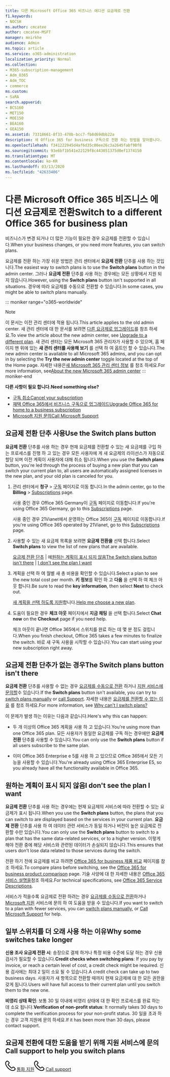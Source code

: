 ```yaml
---
title: 다른 Microsoft Office 365 비즈니스 에디션 요금제로 전환
f1.keywords:
- NOCSH
ms.author: cmcatee
author: cmcatee-MSFT
manager: mnirkhe
audience: Admin
ms.topic: article
ms.service: o365-administration
localization_priority: Normal
ms.collection:
- M365-subscription-management
- Adm_O365
- Adm_TOC
- commerce
ms.custom:
- SaRA
search.appverid:
- BCS160
- MET150
- MOE150
- BEA160
- GEA150
ms.assetid: 73318661-8f33-478b-bcc7-fb8d69dbb22a
description: 새 Office 365 for business 구독으로 전환 하는 방법을 알아봅니다.
ms.openlocfilehash: f341222945d4af6d35c00ee26c3a2645fabf98f8
ms.sourcegitcommit: 93e6bf1b541e22129f8c443051375d0ef1374150
ms.translationtype: MT
ms.contentlocale: ko-KR
ms.lasthandoff: 03/13/2020
ms.locfileid: "42633406"
---
```

# <a name="switch-to-a-different-office-365-for-business-plan"></a><span data-ttu-id="e38d2-103">다른 Microsoft Office 365 비즈니스 에디션 요금제로 전환</span><span class="sxs-lookup"><span data-stu-id="e38d2-103">Switch to a different Office 365 for business plan</span></span>

<span data-ttu-id="e38d2-104">비즈니스가 변경 되거나 더 많은 기능이 필요한 경우 요금제를 전환할 수 있습니다.</span><span class="sxs-lookup"><span data-stu-id="e38d2-104">When your business changes, or you need more features, you can switch plans.</span></span>  

<span data-ttu-id="e38d2-105">요금제를 전환 하는 가장 쉬운 방법은 관리 센터에서 **요금제 전환** 단추를 사용 하는 것입니다.</span><span class="sxs-lookup"><span data-stu-id="e38d2-105">The easiest way to switch plans is to use the **Switch plans** button in the admin center.</span></span> <span data-ttu-id="e38d2-106">그러나 **요금제 전환** 단추를 사용 하는 경우에는 모든 상황에서 지원 되지 않습니다.</span><span class="sxs-lookup"><span data-stu-id="e38d2-106">However, using the **Switch plans** button isn't supported in all situations.</span></span> <span data-ttu-id="e38d2-107">경우에 따라 요금제를 수동으로 전환할 수 있습니다.</span><span class="sxs-lookup"><span data-stu-id="e38d2-107">In some cases, you might be able to switch plans manually.</span></span>

::: moniker range="o365-worldwide"
> [!NOTE]
> <span data-ttu-id="e38d2-108">이 문서는 이전 관리 센터에 적용 됩니다.</span><span class="sxs-lookup"><span data-stu-id="e38d2-108">This article applies to the old admin center.</span></span> <span data-ttu-id="e38d2-109">새 관리 센터에 대 한 문서를 보려면 [다른 요금제로 업그레이드](upgrade-to-different-plan.md)를 참조 하세요.</span><span class="sxs-lookup"><span data-stu-id="e38d2-109">To view the article about the new admin center, see [Upgrade to a different plan](upgrade-to-different-plan.md).</span></span> <span data-ttu-id="e38d2-110">새 관리 센터는 모든 Microsoft 365 관리자가 사용할 수 있으며, 홈 페이지 맨 위에 있는 **새 관리 센터를 사용해 보기** 를 선택 하 여 옵트인 할 수 있습니다.</span><span class="sxs-lookup"><span data-stu-id="e38d2-110">The new admin center is available to all Microsoft 365 admins, and you can opt in by selecting the **Try the new admin center** toggle located at the top of the Home page.</span></span> <span data-ttu-id="e38d2-111">자세한 내용은[새 Microsoft 365 관리 센터 정보](../../admin/microsoft-365-admin-center-preview.md) 를 참조 하세요.</span><span class="sxs-lookup"><span data-stu-id="e38d2-111">For more information, see[About the new Microsoft 365 admin center](../../admin/microsoft-365-admin-center-preview.md)</span></span> 
::: moniker-end

<span data-ttu-id="e38d2-112">**다른 사항이 필요 합니다.**</span><span class="sxs-lookup"><span data-stu-id="e38d2-112">**Need something else?**</span></span>
- [<span data-ttu-id="e38d2-113">구독 취소</span><span class="sxs-lookup"><span data-stu-id="e38d2-113">Cancel your subscription</span></span>](cancel-your-subscription.md)
- [<span data-ttu-id="e38d2-114">재택 Office 365에서 비즈니스 구독으로 업그레이드</span><span class="sxs-lookup"><span data-stu-id="e38d2-114">Upgrade Office 365 for home to a business subscription</span></span>](https://support.office.com/article/9322ffb8-a35d-4407-8ebe-ed6ea0859b9f.aspx)
- [<span data-ttu-id="e38d2-115">Microsoft 지원 문의</span><span class="sxs-lookup"><span data-stu-id="e38d2-115">Call Microsoft Support</span></span>](../../admin/contact-support-for-business-products.md)

## <a name="use-the-switch-plans-button"></a><span data-ttu-id="e38d2-116">요금제 전환 단추 사용</span><span class="sxs-lookup"><span data-stu-id="e38d2-116">Use the Switch plans button</span></span>

<span data-ttu-id="e38d2-117">**요금제 전환** 단추를 사용 하는 경우 현재 요금제를 전환할 수 있는 새 요금제를 구입 하는 프로세스를 진행 하 고 있는 경우 모든 사용자에 게 새 요금제의 라이선스가 자동으로 할당 되며 이전 계획이 사용자에 대해 취소 됩니다.</span><span class="sxs-lookup"><span data-stu-id="e38d2-117">When you use the **Switch plans** button, you're led through the process of buying a new plan that you can switch your current plan to, all users are automatically assigned licenses in the new plan, and your old plan is canceled for you.</span></span> 
  
1. <span data-ttu-id="e38d2-118">관리 센터에서 **청구** \> <a href="https://go.microsoft.com/fwlink/p/?linkid=842054" target="_blank">구독</a> 페이지로 이동 합니다.</span><span class="sxs-lookup"><span data-stu-id="e38d2-118">In the admin center, go to the **Billing** \> <a href="https://go.microsoft.com/fwlink/p/?linkid=842054" target="_blank">Subscriptions</a> page.</span></span>

    <span data-ttu-id="e38d2-119">사용 중인 경우 Office 365 Germany이 <a href="https://go.microsoft.com/fwlink/p/?linkid=847745" target="_blank">구독</a> 페이지로 이동합니다.</span><span class="sxs-lookup"><span data-stu-id="e38d2-119">If you're using Office 365 Germany, go to this <a href="https://go.microsoft.com/fwlink/p/?linkid=847745" target="_blank">Subscriptions</a> page.</span></span>

    <span data-ttu-id="e38d2-120">사용 중인 경우 21Vianet에서 운영하는 Office 365이 <a href="https://go.microsoft.com/fwlink/p/?linkid=850626" target="_blank">구독</a> 페이지로 이동합니다.</span><span class="sxs-lookup"><span data-stu-id="e38d2-120">If you're using Office 365 operated by 21Vianet, go to this <a href="https://go.microsoft.com/fwlink/p/?linkid=850626" target="_blank">Subscriptions</a> page.</span></span>

2. <span data-ttu-id="e38d2-121">사용할 수 있는 새 요금제 목록을 보려면 **요금제 전환을** 선택 합니다.</span><span class="sxs-lookup"><span data-stu-id="e38d2-121">Select **Switch plans** to view the list of new plans that are available.</span></span>

    <span data-ttu-id="e38d2-122">[요금제 전환 단추](#the-switch-plans-button-isnt-there) | 에[원하는 계획이 표시 되지 않음](#i-dont-see-the-plan-i-want)</span><span class="sxs-lookup"><span data-stu-id="e38d2-122">[The Switch plans button isn't there](#the-switch-plans-button-isnt-there) | [I don't see the plan I want](#i-dont-see-the-plan-i-want)</span></span>

3. <span data-ttu-id="e38d2-123">계획을 선택 하 여 월별 새 총 비용을 확인할 수 있습니다.</span><span class="sxs-lookup"><span data-stu-id="e38d2-123">Select a plan to see the new total cost per month.</span></span> <span data-ttu-id="e38d2-124">**키 정보**를 확인 하 고 **다음** 을 선택 하 여 체크 아웃 합니다.</span><span class="sxs-lookup"><span data-stu-id="e38d2-124">Be sure to read the **key information**, then select **Next** to check out.</span></span>

    <span data-ttu-id="e38d2-125">[새 계획을 선택 하도록 지원](https://go.microsoft.com/fwlink/p/?linkid=842056)합니다.</span><span class="sxs-lookup"><span data-stu-id="e38d2-125">[Help me choose a new plan](https://go.microsoft.com/fwlink/p/?linkid=842056).</span></span>

4. <span data-ttu-id="e38d2-126">도움이 필요한 경우 **체크 아웃** 페이지에서 **지금 채팅** 을 선택 합니다.</span><span class="sxs-lookup"><span data-stu-id="e38d2-126">Select **Chat now** on the **Checkout** page if you need help.</span></span>

    <span data-ttu-id="e38d2-127">체크 아웃이 끝나면 Office 365에서 스위치를 완료 하는 데 몇 분 정도 걸립니다.</span><span class="sxs-lookup"><span data-stu-id="e38d2-127">When you finish checkout, Office 365 takes a few minutes to finalize the switch.</span></span> <span data-ttu-id="e38d2-128">바로 새 구독 사용을 시작할 수 있습니다.</span><span class="sxs-lookup"><span data-stu-id="e38d2-128">You can start using your new subscription right away.</span></span>

## <a name="the-switch-plans-button-isnt-there"></a><span data-ttu-id="e38d2-129">요금제 전환 단추가 없는 경우</span><span class="sxs-lookup"><span data-stu-id="e38d2-129">The Switch plans button isn't there</span></span>

<span data-ttu-id="e38d2-130">**요금제 전환** 단추를 사용할 수 없는 경우 [요금제를 수동으로 전환](switch-plans-manually.md) 하거나 [지원 서비스에 문의할](../../admin/contact-support-for-business-products.md)수 있습니다.</span><span class="sxs-lookup"><span data-stu-id="e38d2-130">If the **Switch plans** button isn't available, you can try to [switch plans manually](switch-plans-manually.md) or [call Support](../../admin/contact-support-for-business-products.md).</span></span> <span data-ttu-id="e38d2-131">자세한 내용은 [요금제를 전환할 수 없는 이유](why-can-t-i-switch-plans.md) 를 참조 하세요.</span><span class="sxs-lookup"><span data-stu-id="e38d2-131">For more information, see [Why can't I switch plans?](why-can-t-i-switch-plans.md)</span></span>
  
<span data-ttu-id="e38d2-132">이 문제가 발생 하는 이유는 다음과 같습니다.</span><span class="sxs-lookup"><span data-stu-id="e38d2-132">Here's why this can happen:</span></span>
  
- <span data-ttu-id="e38d2-133">두 개 이상의 Office 365 계획을 사용 하 고 있습니다.</span><span class="sxs-lookup"><span data-stu-id="e38d2-133">You're using more than one Office 365 plan.</span></span> <span data-ttu-id="e38d2-134">모든 사용자가 동일한 요금제를 구독 하는 경우에만 **요금제 전환** 단추를 사용할 수 있습니다.</span><span class="sxs-lookup"><span data-stu-id="e38d2-134">You can only use the **Switch plans** button if all users subscribe to the same plan.</span></span>

- <span data-ttu-id="e38d2-135">이미 Office 365 Enterprise e 5를 사용 하 고 있으므로 Office 365에서 모든 기능을 사용할 수 있습니다.</span><span class="sxs-lookup"><span data-stu-id="e38d2-135">You're already using Office 365 Enterprise E5, so you already have all the functionality available in Office 365.</span></span>

## <a name="i-dont-see-the-plan-i-want"></a><span data-ttu-id="e38d2-136">원하는 계획이 표시 되지 않음</span><span class="sxs-lookup"><span data-stu-id="e38d2-136">I don't see the plan I want</span></span>

<span data-ttu-id="e38d2-137">**요금제 전환** 단추를 사용 하는 경우에는 현재 요금제의 서비스에 따라 전환할 수 있는 요금제가 표시 됩니다.</span><span class="sxs-lookup"><span data-stu-id="e38d2-137">When you use the **Switch plans** button, the plans that you can switch to are displayed based on the services in your current plan.</span></span> <span data-ttu-id="e38d2-138">**요금제 전환** 단추를 사용 하 여 데이터 관련 서비스가 동일 하거나 버전이 높은 요금제로 전환할 수만 있습니다.</span><span class="sxs-lookup"><span data-stu-id="e38d2-138">You can only use the **Switch plans** button to switch to a plan that has the same data-related services, or to a higher version.</span></span> <span data-ttu-id="e38d2-139">이렇게 해야 전환 중에 해당 서비스와 관련된 데이터가 손실되지 않습니다.</span><span class="sxs-lookup"><span data-stu-id="e38d2-139">This ensures that users don't lose data related to those services during the switch.</span></span>
  
<span data-ttu-id="e38d2-140">전환 하기 전에 요금제를 비교 하려면 [Office 365 for business 제품 비교](https://go.microsoft.com/fwlink/p/?linkid=842056) 페이지를 참조 하세요.</span><span class="sxs-lookup"><span data-stu-id="e38d2-140">To compare plans before switching, see the [Office 365 for business product comparison](https://go.microsoft.com/fwlink/p/?linkid=842056) page.</span></span> <span data-ttu-id="e38d2-141">기술 사양에 대 한 자세한 내용은 [Office 365 서비스 설명을](https://go.microsoft.com/fwlink/p/?linkid=842275)참조 하세요.</span><span class="sxs-lookup"><span data-stu-id="e38d2-141">For technical specifications, see [Office 365 Service Descriptions](https://go.microsoft.com/fwlink/p/?linkid=842275).</span></span>
  
<span data-ttu-id="e38d2-142">서비스가 적을수록 요금제로 전환 하려는 경우 [요금제를 수동으로 전환](switch-plans-manually.md)하거나 [Microsoft 지원](../../admin/contact-support-for-business-products.md) 서비스에 문의 하 여 도움을 받을 수 있습니다.</span><span class="sxs-lookup"><span data-stu-id="e38d2-142">If you want to switch to a plan with fewer services, you can [switch plans manually](switch-plans-manually.md), or [Call Microsoft Support](../../admin/contact-support-for-business-products.md) for help.</span></span>
  
## <a name="why-some-switches-take-longer"></a><span data-ttu-id="e38d2-143">일부 스위치를 더 오래 사용 하는 이유</span><span class="sxs-lookup"><span data-stu-id="e38d2-143">Why some switches take longer</span></span>

 <span data-ttu-id="e38d2-144">**신용 조사 요금제 전환 시**: 송장으로 결제 하거나 특정 비용 수준에 도달 하는 경우 신용 검사가 필요할 수 있습니다.</span><span class="sxs-lookup"><span data-stu-id="e38d2-144">**Credit checks when switching plans**: If you pay by invoice, or reach a certain level of cost, a credit check might be required.</span></span> <span data-ttu-id="e38d2-145">신용 검사에는 최대 2 일이 소요 될 수 있습니다.</span><span class="sxs-lookup"><span data-stu-id="e38d2-145">A credit check can take up to two business days.</span></span> <span data-ttu-id="e38d2-146">사용자가 새 항목으로 전환할 때까지 현재 요금제에 대 한 모든 권한을 갖게 됩니다.</span><span class="sxs-lookup"><span data-stu-id="e38d2-146">Users will have full access to their current plan until you switch them to the new one.</span></span>
  
 <span data-ttu-id="e38d2-147">**비영리 상태 확인**: 보통 30 일 이내에 비영리 상태에 대 한 확인 프로세스를 완료 하는 데 소요 됩니다.</span><span class="sxs-lookup"><span data-stu-id="e38d2-147">**Verification of non-profit status**: It normally takes 30 days to complete the verification process for your non-profit status.</span></span> <span data-ttu-id="e38d2-148">30 일을 초과 하는 경우 고객 지원에 문의 하세요.</span><span class="sxs-lookup"><span data-stu-id="e38d2-148">If it has been more than 30 days, please contact support.</span></span>
  
## <a name="call-support-to-help-you-switch-plans"></a><span data-ttu-id="e38d2-149">요금제 전환에 대한 도움을 받기 위해 지원 서비스에 문의</span><span class="sxs-lookup"><span data-stu-id="e38d2-149">Call support to help you switch plans</span></span>

<span data-ttu-id="e38d2-150">![전화](../../media/88eae4a1-b8d9-4a12-bc4a-44af244f084b.png) [통화 지원](../../admin/contact-support-for-business-products.md)</span><span class="sxs-lookup"><span data-stu-id="e38d2-150">![Phone](../../media/88eae4a1-b8d9-4a12-bc4a-44af244f084b.png) [Call support](../../admin/contact-support-for-business-products.md)</span></span>